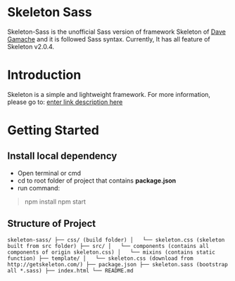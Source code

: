 # Skeleton Sass
Skeleton-Sass is the unofficial Sass version of framework Skeleton of [Dave Gamache](https://twitter.com/dhg) and it is followed Sass syntax. Currently, It has all feature of Skeleton v2.0.4.

# Introduction
Skeleton is a simple and lightweight framework. For more information, please go to:  [enter link description here](http://getskeleton.com/)

# Getting Started
## Install local dependency

 - Open terminal or cmd
 - cd to root folder of project that contains **package.json**
 - run command:
 

> npm install
> npm start

## Structure of Project

 `skeleton-sass/
├── css/ (build folder)
│   └── skeleton.css (skeleton built from src folder)
├── src/
│   └── components (contains all components of origin skeleton.css)
│   └── mixins (contains static function)
├── template/
│   └── skeleton.css (download from http://getskeleton.com/)
├── package.json
├── skeleton.sass (bootstrap all *.sass)
├── index.html
└── README.md`
